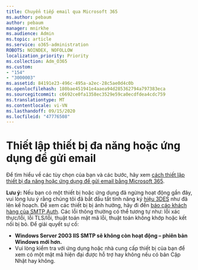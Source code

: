 ```yaml
---
title: Chuyển tiếp email qua Microsoft 365
ms.author: pebaum
author: pebaum
manager: mnirkhe
ms.audience: Admin
ms.topic: article
ms.service: o365-administration
ROBOTS: NOINDEX, NOFOLLOW
localization_priority: Priority
ms.collection: Adm_O365
ms.custom:
- "154"
- "3000003"
ms.assetid: 84191e23-496c-495a-a2ec-28c5ae0d4c0b
ms.openlocfilehash: 180bae451941e4aaea94d285362794a797383eca
ms.sourcegitcommit: c6692ce0fa1358ec3529e59ca0ecdfdea4cdc759
ms.translationtype: MT
ms.contentlocale: vi-VN
ms.lasthandoff: 09/15/2020
ms.locfileid: "47776508"
---
```

# <a name="set-up-a-multifunction-device-or-application-to-send-email"></a>Thiết lập thiết bị đa năng hoặc ứng dụng để gửi email

Để tìm hiểu về các tùy chọn của bạn và các bước, hãy xem [cách thiết lập thiết bị đa năng hoặc ứng dụng để gửi email bằng Microsoft 365](https://docs.microsoft.com/Exchange/mail-flow-best-practices/how-to-set-up-a-multifunction-device-or-application-to-send-email-using-microsoft-365-or-office-365).
  
**Lưu ý:** Nếu bạn có một thiết bị hoặc ứng dụng đã ngừng hoạt động gần đây, vui lòng lưu ý rằng chúng tôi đã bắt đầu tắt tính năng ký [hiệu 3DES](https://docs.microsoft.com/microsoft-365/compliance/technical-reference-details-about-encryption) như đã lên kế hoạch. Để xem các thiết bị bị ảnh hưởng, hãy đi đến [báo cáo khách hàng của SMTP Auth](https://protection.office.com/mailflow/dashboard). Các lỗi thông thường có thể tương tự như: lỗi xác thực/lỗi, lỗi TLS/lỗi, thuật toán mật mã lỗi, thuật toán không khớp hoặc kết nối bị bỏ. Để giải quyết sự cố:

 - **Windows Server 2003 IIS SMTP sẽ không còn hoạt động – phiên bản Windows mới hơn.**  
 - Vui lòng kiểm tra với ứng dụng hoặc nhà cung cấp thiết bị của bạn để xem có một mật mã hiện đại được hỗ trợ hay không nếu có bản Cập Nhật hay không.
